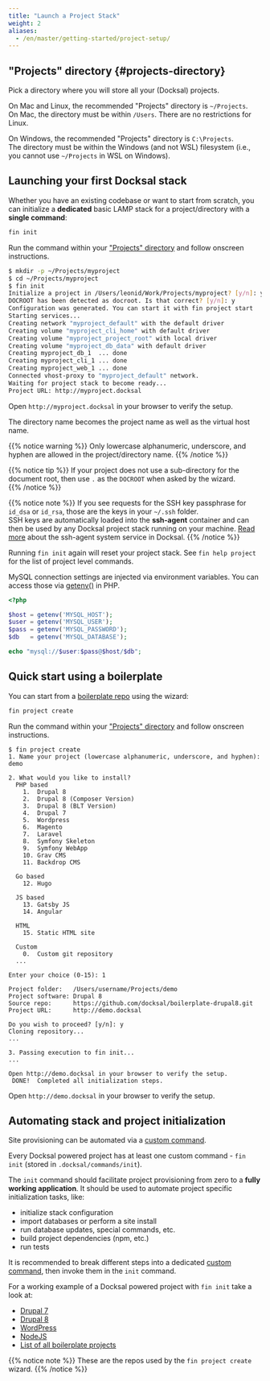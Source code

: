 ```yaml
---
title: "Launch a Project Stack"
weight: 2
aliases:
  - /en/master/getting-started/project-setup/
---
```


## "Projects" directory {#projects-directory}

Pick a directory where you will store all your (Docksal) projects.

On Mac and Linux, the recommended "Projects" directory is `~/Projects`.  
On Mac, the directory must be within `/Users`. There are no restrictions for Linux.

On Windows, the recommended "Projects" directory is `C:\Projects`.  
The directory must be within the Windows (and not WSL) filesystem (i.e., you cannot use `~/Projects` in WSL on Windows).  


## Launching your first Docksal stack

Whether you have an existing codebase or want to start from scratch, you can initialize a **dedicated** basic LAMP stack 
for a project/directory with a **single command**: 

```bash
fin init
```

Run the command within your ["Projects" directory](#projects-directory) and follow onscreen instructions.

```bash
$ mkdir -p ~/Projects/myproject
$ cd ~/Projects/myproject
$ fin init
Initialize a project in /Users/leonid/Work/Projects/myproject? [y/n]: y
DOCROOT has been detected as docroot. Is that correct? [y/n]: y
Configuration was generated. You can start it with fin project start
Starting services...
Creating network "myproject_default" with the default driver
Creating volume "myproject_cli_home" with default driver
Creating volume "myproject_project_root" with local driver
Creating volume "myproject_db_data" with default driver
Creating myproject_db_1  ... done
Creating myproject_cli_1 ... done
Creating myproject_web_1 ... done
Connected vhost-proxy to "myproject_default" network.
Waiting for project stack to become ready...
Project URL: http://myproject.docksal
```

Open `http://myproject.docksal` in your browser to verify the setup.

The directory name becomes the project name as well as the virtual host name.

{{% notice warning %}}
Only lowercase alphanumeric, underscore, and hyphen are allowed in the project/directory name.
{{% /notice %}}

{{% notice tip %}}
If your project does not use a sub-directory for the document root, then use `.` as the `DOCROOT` when asked by the wizard.      
{{% /notice %}}

{{% notice note %}}
If you see requests for the SSH key passphrase for `id_dsa` or `id_rsa`, those are the keys in your `~/.ssh` folder.  
SSH keys are automatically loaded into the **ssh-agent** container and can then be used by any Docksal project stack 
running on your machine. [Read more](/core/system-ssh-agent/) about the ssh-agent system service in Docksal.
{{% /notice %}}

Running `fin init` again will reset your project stack. See `fin help project` for the list of project level commands.

MySQL connection settings are injected via environment variables. You can access those via [getenv()](https://www.php.net/manual/en/function.getenv.php) in PHP.

```php
<?php

$host = getenv('MYSQL_HOST');
$user = getenv('MYSQL_USER');
$pass = getenv('MYSQL_PASSWORD');
$db   = getenv('MYSQL_DATABASE');

echo "mysql://$user:$pass@$host/$db";
```  


## Quick start using a boilerplate

You can start from a [boilerplate repo](https://github.com/docksal?q=boilerplate) using the wizard:

```bash
fin project create
```

Run the command within your ["Projects" directory](#projects-directory) and follow onscreen instructions.

```
$ fin project create
1. Name your project (lowercase alphanumeric, underscore, and hyphen): demo

2. What would you like to install?
  PHP based
    1.  Drupal 8
    2.  Drupal 8 (Composer Version)
    3.  Drupal 8 (BLT Version)
    4.  Drupal 7
    5.  Wordpress
    6.  Magento
    7.  Laravel
    8.  Symfony Skeleton
    9.  Symfony WebApp
    10. Grav CMS
    11. Backdrop CMS

  Go based
    12. Hugo

  JS based
    13. Gatsby JS
    14. Angular

  HTML
    15. Static HTML site
    
  Custom
    0.  Custom git repository
  ...

Enter your choice (0-15): 1

Project folder:   /Users/username/Projects/demo
Project software: Drupal 8
Source repo:      https://github.com/docksal/boilerplate-drupal8.git
Project URL:      http://demo.docksal

Do you wish to proceed? [y/n]: y
Cloning repository...
...

3. Passing execution to fin init...
...

Open http://demo.docksal in your browser to verify the setup.
 DONE!  Completed all initialization steps.
``` 

Open `http://demo.docksal` in your browser to verify the setup.


## Automating stack and project initialization

Site provisioning can be automated via a [custom command](/fin/custom-commands/).

Every Docksal powered project has at least one custom command - `fin init` (stored in `.docksal/commands/init`). 

The `init` command should facilitate project provisioning from zero to a **fully working application**. 
It should be used to automate project specific initialization tasks, like: 

- initialize stack configuration
- import databases or perform a site install
- run database updates, special commands, etc.
- build project dependencies (npm, etc.)
- run tests

It is recommended to break different steps into a dedicated [custom command](/fin/custom-commands/), then invoke 
them in the `init` command.

For a working example of a Docksal powered project with `fin init` take a look at:

- [Drupal 7](https://github.com/docksal/boilerplate-drupal7)
- [Drupal 8](https://github.com/docksal/boilerplate-drupal8)
- [WordPress](https://github.com/docksal/boilerplate-wordpress)
- [NodeJS](https://github.com/docksal/boilerplate-nodejs)
- [List of all boilerplate projects](https://github.com/docksal?q=boilerplate)

{{% notice note %}}
These are the repos used by the `fin project create` wizard.
{{% /notice %}}
